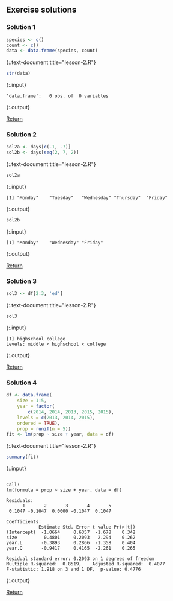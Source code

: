 ---
---

## Exercise solutions

<!--split-->

### Solution 1


~~~r
species <- c()
count <- c()
data <- data.frame(species, count)
~~~
{:.text-document title="lesson-2.R"}


~~~r
str(data)
~~~
{:.input}
~~~
'data.frame':	0 obs. of  0 variables
~~~
{:.output}

<aside class="notes" markdown="block">

[Return](#exercise-1)

</aside>

<!--split-->

### Solution 2


~~~r
sol2a <- days[c(-1, -7)]
sol2b <- days[seq(2, 7, 2)]
~~~
{:.text-document title="lesson-2.R"}


~~~r
sol2a
~~~
{:.input}
~~~
[1] "Monday"    "Tuesday"   "Wednesday" "Thursday"  "Friday"   
~~~
{:.output}


~~~r
sol2b
~~~
{:.input}
~~~
[1] "Monday"    "Wednesday" "Friday"   
~~~
{:.output}

<aside class="notes" markdown="block">

[Return](#exercise-2)

</aside>

<!--split-->

### Solution 3


~~~r
sol3 <- df[2:3, 'ed']
~~~
{:.text-document title="lesson-2.R"}


~~~r
sol3
~~~
{:.input}
~~~
[1] highschool college   
Levels: middle < highschool < college
~~~
{:.output}

<aside class="notes" markdown="block">

[Return](#exercise-3)

</aside>

<!--split-->

### Solution 4


~~~r
df <- data.frame(
    size = 1:5,
    year = factor(
        c(2014, 2014, 2013, 2015, 2015),
	levels = c(2013, 2014, 2015),
	ordered = TRUE),
    prop = runif(n = 5))
fit <- lm(prop ~ size + year, data = df)
~~~
{:.text-document title="lesson-2.R"}


~~~r
summary(fit)
~~~
{:.input}
~~~

Call:
lm(formula = prop ~ size + year, data = df)

Residuals:
      1       2       3       4       5 
 0.1047 -0.1047  0.0000 -0.1047  0.1047 

Coefficients:
            Estimate Std. Error t value Pr(>|t|)
(Intercept)  -1.0664     0.6357  -1.678    0.342
size          0.4801     0.2093   2.294    0.262
year.L       -0.3893     0.2866  -1.358    0.404
year.Q       -0.9417     0.4165  -2.261    0.265

Residual standard error: 0.2093 on 1 degrees of freedom
Multiple R-squared:  0.8519,	Adjusted R-squared:  0.4077 
F-statistic: 1.918 on 3 and 1 DF,  p-value: 0.4776
~~~
{:.output}

<aside class="notes" markdown="block">

[Return](#exercise-4)

</aside>

